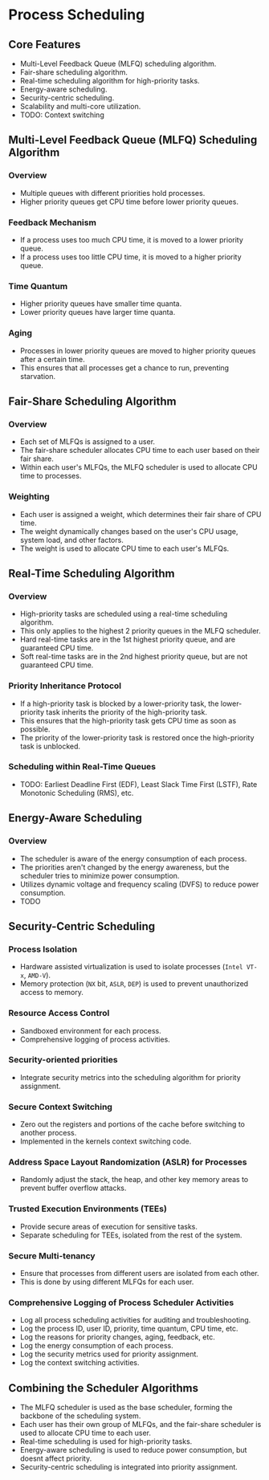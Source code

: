 # Process Scheduling
## Core Features
- Multi-Level Feedback Queue (MLFQ) scheduling algorithm.
- Fair-share scheduling algorithm.
- Real-time scheduling algorithm for high-priority tasks.
- Energy-aware scheduling.
- Security-centric scheduling.
- Scalability and multi-core utilization.
- TODO: Context switching

## Multi-Level Feedback Queue (MLFQ) Scheduling Algorithm
### Overview
- Multiple queues with different priorities hold processes.
- Higher priority queues get CPU time before lower priority queues.

### Feedback Mechanism
- If a process uses too much CPU time, it is moved to a lower priority queue.
- If a process uses too little CPU time, it is moved to a higher priority queue.

### Time Quantum
- Higher priority queues have smaller time quanta.
- Lower priority queues have larger time quanta.

### Aging
- Processes in lower priority queues are moved to higher priority queues after a certain time.
- This ensures that all processes get a chance to run, preventing starvation.

## Fair-Share Scheduling Algorithm
### Overview
- Each set of MLFQs is assigned to a user.
- The fair-share scheduler allocates CPU time to each user based on their fair share.
- Within each user's MLFQs, the MLFQ scheduler is used to allocate CPU time to processes.

### Weighting
- Each user is assigned a weight, which determines their fair share of CPU time.
- The weight dynamically changes based on the user's CPU usage, system load, and other factors.
- The weight is used to allocate CPU time to each user's MLFQs.

## Real-Time Scheduling Algorithm
### Overview
- High-priority tasks are scheduled using a real-time scheduling algorithm.
- This only applies to the highest 2 priority queues in the MLFQ scheduler.
- Hard real-time tasks are in the 1st highest priority queue, and are guaranteed CPU time.
- Soft real-time tasks are in the 2nd highest priority queue, but are not guaranteed CPU time.

### Priority Inheritance Protocol
- If a high-priority task is blocked by a lower-priority task, the lower-priority task inherits the priority of the high-priority task.
- This ensures that the high-priority task gets CPU time as soon as possible.
- The priority of the lower-priority task is restored once the high-priority task is unblocked.

### Scheduling within Real-Time Queues
- TODO: Earliest Deadline First (EDF), Least Slack Time First (LSTF), Rate Monotonic Scheduling (RMS), etc.

## Energy-Aware Scheduling
### Overview
- The scheduler is aware of the energy consumption of each process.
- The priorities aren't changed by the energy awareness, but the scheduler tries to minimize power consumption.
- Utilizes dynamic voltage and frequency scaling (DVFS) to reduce power consumption.
- TODO

## Security-Centric Scheduling
### Process Isolation
- Hardware assisted virtualization is used to isolate processes (`Intel VT-x`, `AMD-V`).
- Memory protection (`NX` bit, `ASLR`, `DEP`) is used to prevent unauthorized access to memory.

### Resource Access Control
- Sandboxed environment for each process.
- Comprehensive logging of process activities.

### Security-oriented priorities
- Integrate security metrics into the scheduling algorithm for priority assignment.

### Secure Context Switching
- Zero out the registers and portions of the cache before switching to another process.
- Implemented in the kernels context switching code.

### Address Space Layout Randomization (ASLR) for Processes
- Randomly adjust the stack, the heap, and other key memory areas to prevent buffer overflow attacks.

### Trusted Execution Environments (TEEs)
- Provide secure areas of execution for sensitive tasks.
- Separate scheduling for TEEs, isolated from the rest of the system.

### Secure Multi-tenancy
- Ensure that processes from different users are isolated from each other.
- This is done by using different MLFQs for each user.

### Comprehensive Logging of Process Scheduler Activities
- Log all process scheduling activities for auditing and troubleshooting.
- Log the process ID, user ID, priority, time quantum, CPU time, etc.
- Log the reasons for priority changes, aging, feedback, etc.
- Log the energy consumption of each process.
- Log the security metrics used for priority assignment.
- Log the context switching activities.

## Combining the Scheduler Algorithms
- The MLFQ scheduler is used as the base scheduler, forming the backbone of the scheduling system.
- Each user has their own group of MLFQs, and the fair-share scheduler is used to allocate CPU time to each user.
- Real-time scheduling is used for high-priority tasks.
- Energy-aware scheduling is used to reduce power consumption, but doesnt affect priority.
- Security-centric scheduling is integrated into priority assignment.
